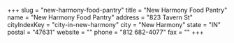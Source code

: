 +++
slug = "new-harmony-food-pantry"
title = "New Harmony Food Pantry"
name = "New Harmony Food Pantry"
address = "823 Tavern St"
cityIndexKey = "city-in-new-harmony"
city = "New Harmony"
state = "IN"
postal = "47631"
website = ""
phone = "812 682-4077"
fax = ""
+++
